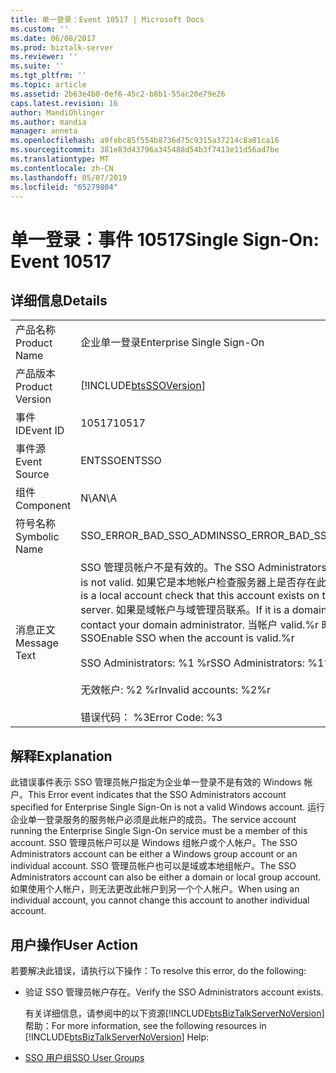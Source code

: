 ```yaml
---
title: 单一登录：Event 10517 | Microsoft Docs
ms.custom: ''
ms.date: 06/08/2017
ms.prod: biztalk-server
ms.reviewer: ''
ms.suite: ''
ms.tgt_pltfrm: ''
ms.topic: article
ms.assetid: 2b63e4b0-0ef6-45c2-b8b1-55ac20e79e26
caps.latest.revision: 16
author: MandiOhlinger
ms.author: mandia
manager: anneta
ms.openlocfilehash: a9febc85f554b8736d75c9315a37214c8a81ca16
ms.sourcegitcommit: 381e83d43796a345488d54b3f7413e11d56ad7be
ms.translationtype: MT
ms.contentlocale: zh-CN
ms.lasthandoff: 05/07/2019
ms.locfileid: "65279804"
---
```

# <a name="single-sign-on-event-10517"></a><span data-ttu-id="5762b-102">单一登录：事件 10517</span><span class="sxs-lookup"><span data-stu-id="5762b-102">Single Sign-On: Event 10517</span></span>
## <a name="details"></a><span data-ttu-id="5762b-103">详细信息</span><span class="sxs-lookup"><span data-stu-id="5762b-103">Details</span></span>  

|                 |                                                                                                                                                                                                                                                                                                                             |
|-----------------|-----------------------------------------------------------------------------------------------------------------------------------------------------------------------------------------------------------------------------------------------------------------------------------------------------------------------------|
|  <span data-ttu-id="5762b-104">产品名称</span><span class="sxs-lookup"><span data-stu-id="5762b-104">Product Name</span></span>   |                                                                                                                                                  <span data-ttu-id="5762b-105">企业单一登录</span><span class="sxs-lookup"><span data-stu-id="5762b-105">Enterprise Single Sign-On</span></span>                                                                                                                                                  |
| <span data-ttu-id="5762b-106">产品版本</span><span class="sxs-lookup"><span data-stu-id="5762b-106">Product Version</span></span> |                                                                                                                                 [!INCLUDE[btsSSOVersion](../includes/btsssoversion-md.md)]                                                                                                                                  |
|    <span data-ttu-id="5762b-107">事件 ID</span><span class="sxs-lookup"><span data-stu-id="5762b-107">Event ID</span></span>     |                                                                                                                                                            <span data-ttu-id="5762b-108">10517</span><span class="sxs-lookup"><span data-stu-id="5762b-108">10517</span></span>                                                                                                                                                            |
|  <span data-ttu-id="5762b-109">事件源</span><span class="sxs-lookup"><span data-stu-id="5762b-109">Event Source</span></span>   |                                                                                                                                                           <span data-ttu-id="5762b-110">ENTSSO</span><span class="sxs-lookup"><span data-stu-id="5762b-110">ENTSSO</span></span>                                                                                                                                                            |
|    <span data-ttu-id="5762b-111">组件</span><span class="sxs-lookup"><span data-stu-id="5762b-111">Component</span></span>    |                                                                                                                                                             <span data-ttu-id="5762b-112">N\A</span><span class="sxs-lookup"><span data-stu-id="5762b-112">N\A</span></span>                                                                                                                                                             |
|  <span data-ttu-id="5762b-113">符号名称</span><span class="sxs-lookup"><span data-stu-id="5762b-113">Symbolic Name</span></span>  |                                                                                                                                                   <span data-ttu-id="5762b-114">SSO_ERROR_BAD_SSO_ADMIN</span><span class="sxs-lookup"><span data-stu-id="5762b-114">SSO_ERROR_BAD_SSO_ADMIN</span></span>                                                                                                                                                   |
|  <span data-ttu-id="5762b-115">消息正文</span><span class="sxs-lookup"><span data-stu-id="5762b-115">Message Text</span></span>   | <span data-ttu-id="5762b-116">SSO 管理员帐户不是有效的。</span><span class="sxs-lookup"><span data-stu-id="5762b-116">The SSO Administrators account is not valid.</span></span> <span data-ttu-id="5762b-117">如果它是本地帐户检查服务器上是否存在此帐户。</span><span class="sxs-lookup"><span data-stu-id="5762b-117">If it is a local account check that this account exists on the server.</span></span> <span data-ttu-id="5762b-118">如果是域帐户与域管理员联系。</span><span class="sxs-lookup"><span data-stu-id="5762b-118">If it is a domain account contact your domain administrator.</span></span> <span data-ttu-id="5762b-119">当帐户 valid.%r 时启用 SSO</span><span class="sxs-lookup"><span data-stu-id="5762b-119">Enable SSO when the account is valid.%r</span></span><br /><br /> <span data-ttu-id="5762b-120">SSO Administrators: %1 %r</span><span class="sxs-lookup"><span data-stu-id="5762b-120">SSO Administrators: %1%r</span></span><br /><br /> <span data-ttu-id="5762b-121">无效帐户: %2 %r</span><span class="sxs-lookup"><span data-stu-id="5762b-121">Invalid accounts: %2%r</span></span><br /><br /> <span data-ttu-id="5762b-122">错误代码： %3</span><span class="sxs-lookup"><span data-stu-id="5762b-122">Error Code: %3</span></span> |

## <a name="explanation"></a><span data-ttu-id="5762b-123">解释</span><span class="sxs-lookup"><span data-stu-id="5762b-123">Explanation</span></span>  
 <span data-ttu-id="5762b-124">此错误事件表示 SSO 管理员帐户指定为企业单一登录不是有效的 Windows 帐户。</span><span class="sxs-lookup"><span data-stu-id="5762b-124">This Error event indicates that the SSO Administrators account specified for Enterprise Single Sign-On is not a valid Windows account.</span></span> <span data-ttu-id="5762b-125">运行企业单一登录服务的服务帐户必须是此帐户的成员。</span><span class="sxs-lookup"><span data-stu-id="5762b-125">The service account running the Enterprise Single Sign-On service must be a member of this account.</span></span> <span data-ttu-id="5762b-126">SSO 管理员帐户可以是 Windows 组帐户或个人帐户。</span><span class="sxs-lookup"><span data-stu-id="5762b-126">The SSO Administrators account can be either a Windows group account or an individual account.</span></span> <span data-ttu-id="5762b-127">SSO 管理员帐户也可以是域或本地组帐户。</span><span class="sxs-lookup"><span data-stu-id="5762b-127">The SSO Administrators account can also be either a domain or local group account.</span></span> <span data-ttu-id="5762b-128">如果使用个人帐户，则无法更改此帐户到另一个个人帐户。</span><span class="sxs-lookup"><span data-stu-id="5762b-128">When using an individual account, you cannot change this account to another individual account.</span></span>  

## <a name="user-action"></a><span data-ttu-id="5762b-129">用户操作</span><span class="sxs-lookup"><span data-stu-id="5762b-129">User Action</span></span>  
 <span data-ttu-id="5762b-130">若要解决此错误，请执行以下操作：</span><span class="sxs-lookup"><span data-stu-id="5762b-130">To resolve this error, do the following:</span></span>  

- <span data-ttu-id="5762b-131">验证 SSO 管理员帐户存在。</span><span class="sxs-lookup"><span data-stu-id="5762b-131">Verify the SSO Administrators account exists.</span></span>  

  <span data-ttu-id="5762b-132">有关详细信息，请参阅中的以下资源[!INCLUDE[btsBizTalkServerNoVersion](../includes/btsbiztalkservernoversion-md.md)]帮助：</span><span class="sxs-lookup"><span data-stu-id="5762b-132">For more information, see the following resources in [!INCLUDE[btsBizTalkServerNoVersion](../includes/btsbiztalkservernoversion-md.md)] Help:</span></span>  

- [<span data-ttu-id="5762b-133">SSO 用户组</span><span class="sxs-lookup"><span data-stu-id="5762b-133">SSO User Groups</span></span>](../core/sso-user-groups.md)
